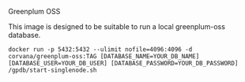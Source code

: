 Greenplum OSS

This image is designed to be suitable to run a local greenplum-oss database.

```
docker run -p 5432:5432 --ulimit nofile=4096:4096 -d corvana/greenplum-oss:TAG [DATABASE_NAME=YOUR_DB_NAME] [DATABASE_USER=YOUR_DB_USER] [DATABASE_PASSWORD=YOUR_DB_PASSWORD] /gpdb/start-singlenode.sh
```
